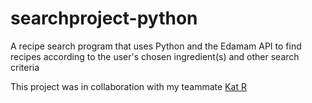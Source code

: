 # searchproject-python
A recipe search program that uses Python and the Edamam API to find recipes according to the user's chosen ingredient(s) and other search criteria

This project was in collaboration with my teammate <a href="https://github.com/Lunoctopuss">Kat R</a>
